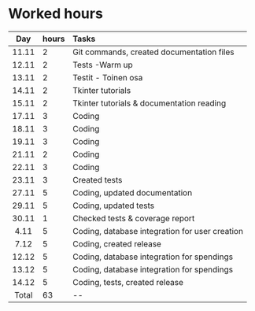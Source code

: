 # Worked hours


| Day   | hours| Tasks  |
| :----:|:-----| :-----|
| 11.11 | 2    | Git commands, created documentation files |
| 12.11 | 2    | Tests -Warm up |
| 13.11 | 2    | Testit - Toinen osa|
| 14.11 | 2    | Tkinter tutorials |
| 15.11 | 2    | Tkinter tutorials & documentation reading |
| 17.11 | 3    | Coding |
| 18.11 | 3    | Coding |
| 19.11 | 3    | Coding |
| 21.11 | 2    | Coding |
| 22.11 | 3    | Coding |
| 23.11 | 3    | Created tests |
| 27.11 | 5    | Coding, updated documentation | 
| 29.11 | 5    | Coding, updated tests |
| 30.11 | 1    | Checked tests & coverage report |
| 4.11  | 5    | Coding, database integration for user creation |
| 7.12  | 5    | Coding, created release |
| 12.12 | 5    | Coding, database integration for spendings |
| 13.12 | 5    | Coding, database integration for spendings |
| 14.12 | 5    | Coding, tests, created release |
| Total | 63   | -- |
